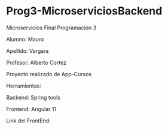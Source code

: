 # Prog3-MicroserviciosBackend

Microservicios
Final Programación 3

Alumno: Mauro

Apellido: Vergara

Profesor: Alberto Cortez

Proyecto realizado de App-Cursos

Herramientas:

Backend: Spring tools

Frontend: Angular 11

Link del FrontEnd: 
